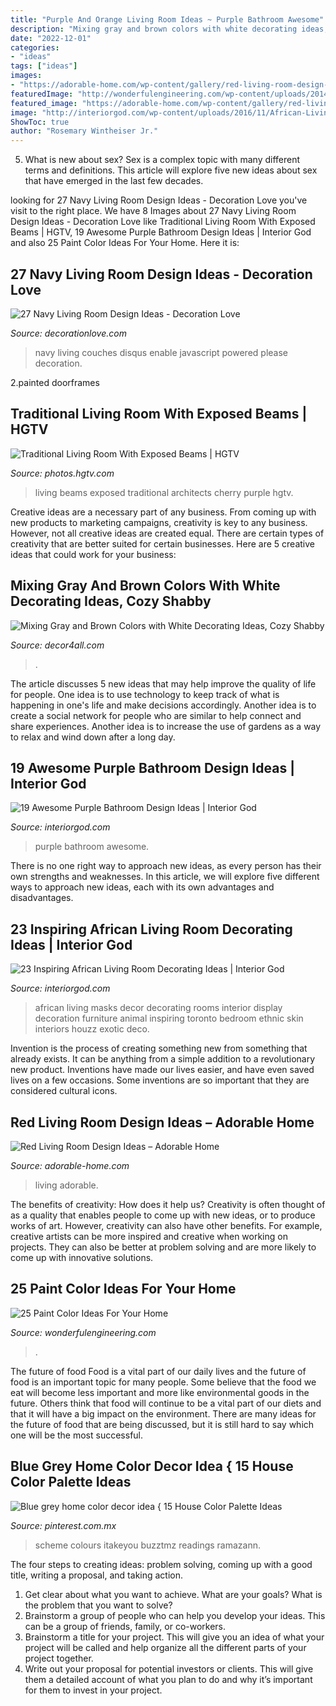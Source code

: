 ```yaml
---
title: "Purple And Orange Living Room Ideas ~ Purple Bathroom Awesome"
description: "Mixing gray and brown colors with white decorating ideas, cozy shabby"
date: "2022-12-01"
categories:
- "ideas"
tags: ["ideas"]
images:
- "https://adorable-home.com/wp-content/gallery/red-living-room-design-ideas/red-living-room-design-ideas-12.jpg"
featuredImage: "http://wonderfulengineering.com/wp-content/uploads/2014/08/paint-color-ideas-for-your-home-22.jpg"
featured_image: "https://adorable-home.com/wp-content/gallery/red-living-room-design-ideas/red-living-room-design-ideas-12.jpg"
image: "http://interiorgod.com/wp-content/uploads/2016/11/African-Living-Room-Decoration-With-Leather-Sofa.jpg"
ShowToc: true
author: "Rosemary Wintheiser Jr."
---
```



5. What is new about sex?
Sex is a complex topic with many different terms and definitions. This article will explore five new ideas about sex that have emerged in the last few decades.

	

		
looking for 27 Navy Living Room Design Ideas - Decoration Love you've visit to the right place. We have 8 Images about 27 Navy Living Room Design Ideas - Decoration Love like Traditional Living Room With Exposed Beams | HGTV, 19 Awesome Purple Bathroom Design Ideas | Interior God and also 25 Paint Color Ideas For Your Home. Here it is:
		
    
## 27 Navy Living Room Design Ideas - Decoration Love

<img loading=lazy src="http://www.decorationlove.com/wp-content/uploads/2016/09/Navy-Blue-Couches-Living-Room.jpg" onerror="this.onerror=null;this.src='https://tse3.mm.bing.net/th?id=OIP.R75sUmBNFUDW-ZOhiXgi7wHaLH&amp;pid=15.1';" alt="27 Navy Living Room Design Ideas - Decoration Love">

_Source: decorationlove.com_

>navy living couches disqus enable javascript powered please decoration. 

	

2.painted doorframes

    
## Traditional Living Room With Exposed Beams | HGTV

<img loading=lazy src="https://hgtvhome.sndimg.com/content/dam/images/hgtv/fullset/2019/6/27/0/DOTY2019_Purple-Cherry-Architects_Easton_5.jpg.rend.hgtvcom.966.1352.suffix/1561665913624.jpeg" onerror="this.onerror=null;this.src='https://tse4.mm.bing.net/th?id=OIP.wYrx3-3XRpfBR9JL1T49fQHaKX&amp;pid=15.1';" alt="Traditional Living Room With Exposed Beams | HGTV">

_Source: photos.hgtv.com_

>living beams exposed traditional architects cherry purple hgtv. 

	

Creative ideas are a necessary part of any business. From coming up with new products to marketing campaigns, creativity is key to any business. However, not all creative ideas are created equal. There are certain types of creativity that are better suited for certain businesses. Here are 5 creative ideas that could work for your business:

    
## Mixing Gray And Brown Colors With White Decorating Ideas, Cozy Shabby

<img loading=lazy src="https://decor4all.com/wp-content/uploads/2015/07/shabby-chic-ideas-vintage-style-13.jpg" onerror="this.onerror=null;this.src='https://tse4.mm.bing.net/th?id=OIP.ZaVv5DIX_WuPl_QrBjOVqwHaJ3&amp;pid=15.1';" alt="Mixing Gray and Brown Colors with White Decorating Ideas, Cozy Shabby">

_Source: decor4all.com_

>. 

	

The article discusses 5 new ideas that may help improve the quality of life for people. One idea is to use technology to keep track of what is happening in one's life and make decisions accordingly. Another idea is to create a social network for people who are similar to help connect and share experiences. Another idea is to increase the use of gardens as a way to relax and wind down after a long day.

    
## 19 Awesome Purple Bathroom Design Ideas | Interior God

<img loading=lazy src="http://interiorgod.com/wp-content/uploads/2016/07/Energetic-Purple-Bathroom.jpg" onerror="this.onerror=null;this.src='https://tse1.mm.bing.net/th?id=OIP.Ogpyb7ljrswOPPnRqko-dQHaME&amp;pid=15.1';" alt="19 Awesome Purple Bathroom Design Ideas | Interior God">

_Source: interiorgod.com_

>purple bathroom awesome. 

	

There is no one right way to approach new ideas, as every person has their own strengths and weaknesses. In this article, we will explore five different ways to approach new ideas, each with its own advantages and disadvantages.

    
## 23 Inspiring African Living Room Decorating Ideas | Interior God

<img loading=lazy src="http://interiorgod.com/wp-content/uploads/2016/11/African-Living-Room-Decoration-With-Leather-Sofa.jpg" onerror="this.onerror=null;this.src='https://tse3.mm.bing.net/th?id=OIP.qAqq8N-YTRQr1oH6xxMA5gHaLG&amp;pid=15.1';" alt="23 Inspiring African Living Room Decorating Ideas | Interior God">

_Source: interiorgod.com_

>african living masks decor decorating rooms interior display decoration furniture animal inspiring toronto bedroom ethnic skin interiors houzz exotic deco. 

	

Invention is the process of creating something new from something that already exists. It can be anything from a simple addition to a revolutionary new product. Inventions have made our lives easier, and have even saved lives on a few occasions. Some inventions are so important that they are considered cultural icons.

    
## Red Living Room Design Ideas – Adorable Home

<img loading=lazy src="https://adorable-home.com/wp-content/gallery/red-living-room-design-ideas/red-living-room-design-ideas-12.jpg" onerror="this.onerror=null;this.src='https://tse3.mm.bing.net/th?id=OIP.vuUFpUsg1a1YP0nbUBBe5wHaJ3&amp;pid=15.1';" alt="Red Living Room Design Ideas – Adorable Home">

_Source: adorable-home.com_

>living adorable. 

	

The benefits of creativity: How does it help us?
Creativity is often thought of as a quality that enables people to come up with new ideas, or to produce works of art. However, creativity can also have other benefits. For example, creative artists can be more inspired and creative when working on projects. They can also be better at problem solving and are more likely to come up with innovative solutions.

    
## 25 Paint Color Ideas For Your Home

<img loading=lazy src="http://wonderfulengineering.com/wp-content/uploads/2014/08/paint-color-ideas-for-your-home-22.jpg" onerror="this.onerror=null;this.src='https://tse2.mm.bing.net/th?id=OIP.EsMTaAP5r8jeomYZ2of6DwHaFj&amp;pid=15.1';" alt="25 Paint Color Ideas For Your Home">

_Source: wonderfulengineering.com_

>. 

	

The future of food
Food is a vital part of our daily lives and the future of food is an important topic for many people. Some believe that the food we eat will become less important and more like environmental goods in the future. Others think that food will continue to be a vital part of our diets and that it will have a big impact on the environment. There are many ideas for the future of food that are being discussed, but it is still hard to say which one will be the most successful.

    
## Blue Grey Home Color Decor Idea { 15 House Color Palette Ideas

<img loading=lazy src="https://i.pinimg.com/736x/ee/aa/c8/eeaac85e11f757bb3dcfb3797d8ba283.jpg" onerror="this.onerror=null;this.src='https://tse3.mm.bing.net/th?id=OIP.GlHp1LZ8POGIhS-5qNkMCwHaNF&amp;pid=15.1';" alt="Blue grey home color decor idea { 15 House Color Palette Ideas">

_Source: pinterest.com.mx_

>scheme colours itakeyou buzztmz readings ramazann. 

	

The four steps to creating ideas: problem solving, coming up with a good title, writing a proposal, and taking action.
1. Get clear about what you want to achieve. What are your goals? What is the problem that you want to solve? 
2. Brainstorm a group of people who can help you develop your ideas. This can be a group of friends, family, or co-workers. 
3. Brainstorm a title for your project. This will give you an idea of what your project will be called and help organize all the different parts of your project together. 
4. Write out your proposal for potential investors or clients. This will give them a detailed account of what you plan to do and why it’s important for them to invest in your project.

